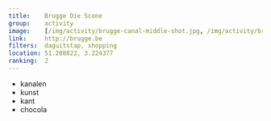```yaml
---
title:    Brugge Die Scone
group:    activity
image:    [/img/activity/brugge-canal-middle-shot.jpg, /img/activity/brugge-bynight.jpg]
link:     http://brugge.be
filters:  daguitstap, shopping
location: 51.208822, 3.224377
ranking:  2
---
```


- kanalen
- kunst
- kant
- chocola